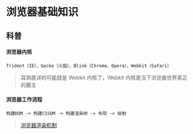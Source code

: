 # 浏览器基础知识

## 科普

#### 浏览器内核

	Trident（IE）、Gecko（火狐）、Blink（Chrome、Opera）、Webkit（Safari）

> 耳熟能详的可能就是 Webkit 内核了，Webkit 内核是当下浏览器世界真正的霸主

#### 浏览器工作流程

	构建DOM -> 构建CSSOM -> 构建渲染树 -> 布局 -> 绘制

> [浏览器渲染机制](知识笔记/大前端/浏览器/浏览器渲染机制.md)

